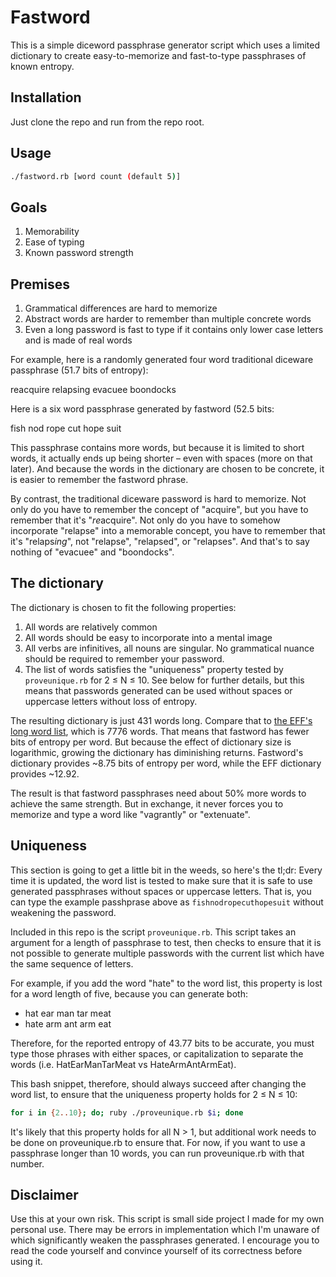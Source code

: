 # Fastword

This is a simple diceword passphrase generator script which uses a limited dictionary to create easy-to-memorize and fast-to-type passphrases of known entropy.

## Installation

Just clone the repo and run from the repo root.

## Usage

```bash
./fastword.rb [word count (default 5)]
```

## Goals

1. Memorability
2. Ease of typing
3. Known password strength

## Premises

1. Grammatical differences are hard to memorize
2. Abstract words are harder to remember than multiple concrete words
3. Even a long password is fast to type if it contains only lower case letters and is made of real words

For example, here is a randomly generated four word traditional diceware passphrase (51.7 bits of entropy):

reacquire relapsing evacuee boondocks

Here is a six word passphrase generated by fastword (52.5 bits:

fish nod rope cut hope suit

This passphrase contains more words, but because it is limited to short words, it actually ends up being shorter – even with spaces (more on that later). And because the words in the dictionary are chosen to be concrete, it is easier to remember the fastword phrase.

By contrast, the traditional diceware password is hard to memorize. Not only do you have to remember the concept of "acquire", but you have to remember that it's "*re*acquire". Not only do you have to somehow incorporate "relapse" into a memorable concept, you have to remember that it's "relaps*ing*", not "relapse", "relapsed", or "relapses". And that's to say nothing of "evacuee" and "boondocks".

## The dictionary

The dictionary is chosen to fit the following properties:

1. All words are relatively common
2. All words should be easy to incorporate into a mental image
3. All verbs are infinitives, all nouns are singular. No grammatical nuance should be required to remember your password.
4. The list of words satisfies the "uniqueness" property tested by `proveunique.rb` for 2 ≤ N ≤ 10. See below for further details, but this means that passwords generated can be used without spaces or uppercase letters without loss of entropy.

The resulting dictionary is just 431 words long. Compare that to [the EFF's long word list](https://www.eff.org/files/2016/07/18/eff_large_wordlist.txt), which is 7776 words. That means that fastword has fewer bits of entropy per word. But because the effect of dictionary size is logarithmic, growing the dictionary has diminishing returns. Fastword's dictionary provides ~8.75 bits of entropy per word, while the EFF dictionary provides ~12.92.

The result is that fastword passphrases need about 50% more words to achieve the same strength. But in exchange, it never forces you to memorize and type a word like "vagrantly" or "extenuate".

## Uniqueness

This section is going to get a little bit in the weeds, so here's the tl;dr: Every time it is updated, the word list is tested to make sure that it is safe to use generated passphrases without spaces or uppercase letters. That is, you can type the example passhprase above as `fishnodropecuthopesuit` without weakening the password.

Included in this repo is the script `proveunique.rb`. This script takes an argument for a length of passphrase to test, then checks to ensure that it is not possible to generate multiple passwords with the current list which have the same sequence of letters.

For example, if you add the word "hate" to the word list, this property is lost for a word length of five, because you can generate both:

-   hat ear man tar meat
-   hate arm ant arm eat

Therefore, for the reported entropy of 43.77 bits to be accurate, you must type those phrases with either spaces, or capitalization to separate the words (i.e. HatEarManTarMeat vs HateArmAntArmEat).

This bash snippet, therefore, should always succeed after changing the word list, to ensure that the uniqueness property holds for 2 ≤ N ≤ 10:

```bash
for i in {2..10}; do; ruby ./proveunique.rb $i; done
```

It's likely that this property holds for all N > 1, but additional work needs to be done on proveunique.rb to ensure that. For now, if you want to use a passphrase longer than 10 words, you can run proveunique.rb with that number.

## Disclaimer

Use this at your own risk. This script is small side project I made for my own personal use. There may be errors in implementation which I'm unaware of which significantly weaken the passphrases generated. I encourage you to read the code yourself and convince yourself of its correctness before using it.
